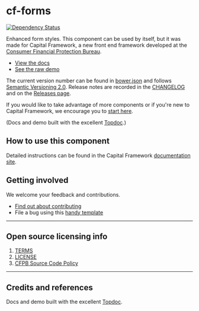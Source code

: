 # cf-forms

[![Dependency Status](https://gemnasium.com/cfpb/cf-pagination.svg)](https://gemnasium.com/cfpb/cf-forms)

Enhanced form styles.
This component can be used by itself, but it was made for Capital Framework,
a new front end framework developed at the
[Consumer Financial Protection Bureau](https://cfpb.github.io/).

- [View the docs](https://cfpb.github.io/cf-forms/docs/)
- [See the raw demo](https://cfpb.github.io/cf-forms/demo/)

The current version number can be found in [bower.json](bower.json#L3)
and follows [Semantic Versioning 2.0](http://semver.org/).
Release notes are recorded in the [CHANGELOG](CHANGELOG.md) and on the
[Releases page](https://github.com/cfpb/cf-forms/releases/).

If you would like to take advantage of more components or if you're new to
Capital Framework, we encourage you to [start here](http://cfpb.github.io/capital-framework/).

(Docs and demo built with the excellent [Topdoc](https://github.com/topcoat/topdoc/).)


## How to use this component

Detailed instructions can be found in the Capital Framework
[documentation site](https://cfpb.github.io/capital-framework/components/).


## Getting involved

We welcome your feedback and contributions.

- [Find out about contributing](http://cfpb.github.io/capital-framework/contributing/)
- File a bug using this [handy template](https://github.com/cfpb/cf-forms/issues/new?body=%23%23%20URL%0D%0D%0D%23%23%20Actual%20Behavior%0D%0D%0D%23%23%20Expected%20Behavior%0D%0D%0D%23%23%20Steps%20to%20Reproduce%0D%0D%0D%23%23%20Screenshot&labels=bug)


---

## Open source licensing info
1. [TERMS](TERMS.md)
2. [LICENSE](LICENSE)
3. [CFPB Source Code Policy](https://github.com/cfpb/source-code-policy/)


---

## Credits and references

Docs and demo built with the excellent [Topdoc](https://github.com/topcoat/topdoc/).
